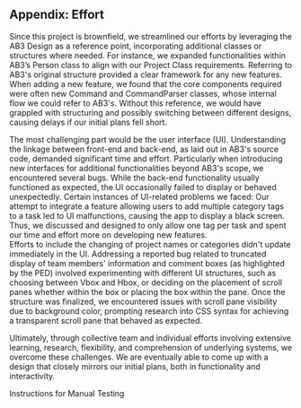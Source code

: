 ## Appendix: Effort

Since this project is brownfield, we streamlined our efforts by leveraging the AB3 Design as a reference point, incorporating additional classes or structures where needed. For instance, we expanded functionalities within AB3’s Person class to align with our Project Class requirements. Referring to AB3's original structure provided a clear framework for any new features. When adding a new feature, we found that the core components required were often new Command and CommandParser classes, whose internal flow we could refer to AB3's. Without this reference, we would have grappled with structuring and possibly switching between different designs, causing delays if our initial plans fell short.

The most challenging part would be the user interface (UI). Understanding the linkage between front-end and back-end, as laid out in AB3's source code, demanded significant time and effort. Particularly when introducing new interfaces for additional functionalities beyond AB3's scope, we encountered several bugs. While the back-end functionality usually functioned as expected, the UI occasionally failed to display or behaved unexpectedly.
Certain instances of UI-related problems we faced:
Our attempt to integrate a feature allowing users to add multiple category tags to a task led to UI malfunctions, causing the app to display a black screen. Thus, we discussed and designed to only allow one tag per task and spent our time and effort more on developing new features.  
Efforts to include the changing of project names or categories didn't update immediately in the UI.
Addressing a reported bug related to truncated display of team members' information and comment boxes (as highlighted by the PED) involved experimenting with different UI structures, such as choosing between Vbox and Hbox, or deciding on the placement of scroll panes whether within the box or placing the box within the pane. Once the structure was finalized, we encountered issues with scroll pane visibility due to background color, prompting research into CSS syntax for achieving a transparent scroll pane that behaved as expected.

Ultimately, through collective team and individual efforts involving extensive learning, research, flexibility, and comprehension of underlying systems, we overcome these challenges. We are eventually able to  come up with a design that closely mirrors our initial plans, both in functionality and interactivity.


Instructions for Manual Testing


